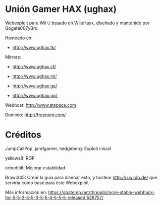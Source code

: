 # Unión Gamer HAX (ughax)

Webexploit para Wii U basado en WiiuHaxx, diseñado y mantenido por Gogeta007yBro.

Hosteado en:

- http://www.ughax.tk/

Mirrors:

- http://www.ughax.cf/

- http://www.ughax.ml/

- http://www.ughax.ga/

- http://www.ughax.gq/

Webhost: http://www.atspace.com

Dominio: http://freenom.com/


# Créditos

JumpCallPop, jam1garner, hedgeberg: Exploit inicial

yellows8: ROP

orboditilt: Mejorar estabilidad

Brawl345: Crear la guía para diseñar esto, y hostear http://u.wiidb.de/ que serviría como base para este Webexploit

Más información en: https://gbatemp.net/threads/more-stable-webhack-for-5-5-2-5-5-3-5-5-4-5-5-5-released.528757/
